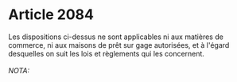 # Article 2084

Les dispositions ci-dessus ne sont applicables ni aux matières de commerce, ni aux maisons de prêt sur gage autorisées, et à l'égard desquelles on suit les lois et règlements qui les concernent.<br/><br/><i>NOTA:</i>